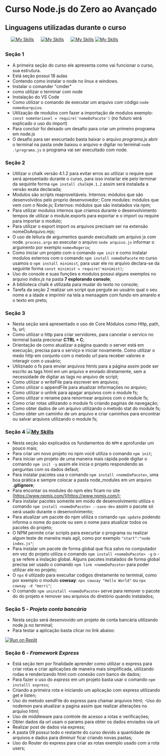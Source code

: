 # Curso Node.js do Zero ao Avançado

## Linguagens utilizadas durante o curso

&emsp; [![My Skills](https://skillicons.dev/icons?i=html,css)](https://skillicons.dev) &emsp; [![My Skills](https://skillicons.dev/icons?i=js)](https://skillicons.dev) &emsp; [![My Skills](https://skillicons.dev/icons?i=nodejs)](https://skillicons.dev) [![My Skills](https://skillicons.dev/icons?i=npm)](https://skillicons.dev)

##

### Seção 1

- A primeira seção do curso ele apresenta como vai funcionar o curso, sua estrutura.
- Está seção possui 18 aulas
- Contendo como instalar o node no linux e windows.
- Instalar o comander "cmder"
- como utilizar o terminar com node
- Instalação do VS Code
- Como utilizar o comando de executar um arquivo com código `node nomedoarquivo`.
- Utilização de modulos com fazer a importação de modulos exemplo: `const nomeVariavel = require('nomeDoPacote')` (no futuro será explicado o uso do import)
- Para concluir foi deixado um desafio para criar um primeiro programa em node.js
- O desafio para ser execurtado basta baixar o arquivo _programa.js_ abrir o terminal na pasta onde baixou o arquivo e digitar no terminal `node .\programa.js` o programa vai ser execultado com node.

### Seção 2

- Utilizar o chalk versão 4.1.2 para evitar erros ao utilizar o require que será apresentado durante o curso, para isso instarlar ele pelo terminar da sequinte forma `npm install chalk@4.1.2` assim será instalada a versão exata declarada;
- Modulos são scripts reaproveitáveis. Internos: módulos que são desenvolvidos pelo proprio desenvovedor; Core modules: módulos que vem com o Node.js; Externos: módulos que são instalados via npm;
- Para utilizar modulos internos que criamos durante o desenvolvimento tempos de utilizar o module.exports para exportar e o import ou require para importar o modulo;
- Para utilizar o export import os arquivos precisam ser na extensão nomeDoArquivo.mjs;
- O uso de leitura de argumentos quando execultado um arquivo js com node. `process.argv` ao executar o arquivo `node arquivo.js` informar o argumento por exemplo `nome=Rogerio`;
- Como iniciar um projeto com o comando `npm init` e como instalar modulos externos com o comando `npm install nomeDoPacote` no curso usamos o `npm install minimist`, para usar ele no arquivo declara-se da seguinte forma `const minimist = require('minimist)`;
- Uso do console e suas funções e modulos possui alguns exemplos no arquivo _index.js_ na pasta **7 explorando console**;
- A biblioteca chalk é utilizada para mudar do texto no console;
- Tarefa da seção 2 realizar um script que pergute ao usuário qual o seu nome e a idade e imprimir na tela a mensagem com fundo em amarelo e o texto em preto;

### Seção 3

- Nesta seção será apresentado o uso de Core Módulos como Http, path, fs, url;
- Como utilizar o http para criar servidores, para cancelar o servico no terminal basta precionar **CTRL + C**;
- Orientação de como atualizar a página quando o server está em execução, precisa para o serviço e iniciar novamente. Como utilizar o medo http em conjunto com o metodo url para receber valores e interagir com o usuário;
- Utiliznado o fs para enviar arquivos htmls para a página assim pode ser escrito as tags html em um arquivo e enviado diretamente, sem a necessidade de digitar as tags no arquivo de script;
- Como utilizar o writeFile para escrever em arquivos;
- Como utilizar o appendFile para atualizar informações no arquivo;
- Como utilizar o unlink para apagar arquivos com o module fs;
- Como utilizar o rename para renormear arquivos com o module fs;
- Como criar rotas utilizando o module fs criando paginas de navegação;
- Como obter dados de um arquivo utilizando o metodo stat do module fs;
- Como obter um caminho de um arquivo e criar caminhos para encontrar ou salvar arquivos utilizando o module fs;

### Seção 4 [![My Skills](https://skillicons.dev/icons?i=npm)](https://skillicons.dev)

- Nesta seção são explicados os fundamentos do `NPM` e aprofundar um pouco mais;
- Para criar um novo projeto no npm você utiliza o comando `npm init`;
- Para iniciar um projeto de uma maneira mais rápida pode digitar o comando `npm init -y` assim ele inicia o projeto respondendo as perguntas com os dados defaut;
- Para instalar pacotes usa o comando `npm install <nomeDoPacote>`, uma boa prática e sempre colocar a pasta node_modules em um arquivo **.gitignore**;
- Para encontar os modules do npm eles ficam no site [https://www.npmjs.com/](https://www.npmjs.com/);
- Para instalar pacotes somente em modo de desenvolvimento utiliza o comando `npm install <nomeDoPacote> --save-dev` assim o pacote só será usado durante o desenvolvimento;
- Para atualizar um pacote do npm utiliza o comando `npm update` podendo informa o nome do pacote ou sem o nome para atualizar todos os pacotes do projeto;
- O NPM permite criar scripts para execurtar o programa ou realizar algum teste de maneira mais agil, como por exemplo `"start":"node index.js"`;
- Para instalar um pacote de forma global que fica salvo no computador em vez do projeto utiliza o comando `npm install <nomeDoPacote> -g` o -g se refere a inslação global. Alguns pacotes instalados de forma global precisa ser usado o comando `npm link <nomeDoPacote>` para poder utilizar ele no projeto;
- O `npx` é utlizado para execultar codigos diretamente no terminal, como por exemplo o modulo **cowsay**: `npx cowsay "Hello World"` ou `npx cowsay -d "morri"`;
- O comando `npm uninstall <nomeDoPacote>` serve para remover o pacote do do projeto e remover seu arquivos do diretório quando instalados;

### Seção 5 - _Projeto conta bancária_

- Nesta seção será desenvovido um projeto de conta bancária utilizando node.js no terminal;
- Para testar a aplicação basta clicar no link abaixo:

[![Run on Replit](https://replit.com/badge/github/username/repo-name)](https://replit.com/@rocordeirosilva/Projeto-conta-bancaria)

### Seção 6 - _Framework Express_

- Está seção tem por finalidade aprender como utilizar o express para criar rotas e criar aplicações de maneira mais simplificada, utilizando rodas e renderizando html com conexão com banco de dados;
- Para fazer o uso do _express_ em um projeto basta usar o comando `npm installl express`;
- Criando a primeira rota e iniciando um aplicação com express utilizando get e listen;
- Uso do metodo sendFile do express para chamar arquivos html;
  -Uso do nodemon para atualizar a pagina assim que realizar alterações no arquivo html;
- Uso de middleware para controle de acesso a rotas e verificações;
- Obter dados da url usam o params para obter os dados enviados via url
- Realizar post de dados via express;
- A pasta 09 possui todo o restante do curso devido a quantidade de arquivos e dados para diminuir ficar criando novas pastas;
- Uso do Router do express para criar as rotas exemplo usado com a rota users;
